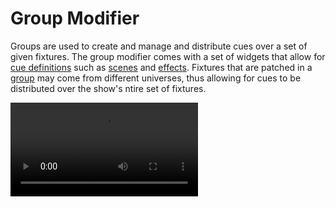 # Group Modifier

Groups are used to create and manage and distribute cues over a set of given fixtures. The group modifier comes with a set of widgets that allow for [cue definitions](#creating-cues) such as [scenes](#scenes) and [effects](#effects). Fixtures that are patched in a [group](/interface/grouppool/) may come from different universes, thus allowing for cues to be distributed over the show's ntire set of fixtures. 

<Video src="/interface/modifier_group.webm"/>

## Group Settings

[Group settings](#group-settings) are very basic. They offer a way to visually differentiate one group from another by attributing it with a unique name and color.

<Video src="/interface/modifier_group_settings_widget.webm"/>


## Fixture Pool

Similarly to The [patch bay](/interface/patchbay/), the fixture pool widget holds a reference to the list of fixtures patched in a group. 

### Adding Fixtures

The add button allows for new fixtures to be added into the group's fixture list.

<img style="border-radius:5px" src="/interface/patch_bay_add_fixture.png" alt="patch bay" width="300"/>

### Selecting Fixtures

One or many fixtures may be selected for deletion. to do so, you may either hold the <kbd>`Ctrl`</kbd> key and select multiple individual list entries or start by clicking on the first list entry index to be selected and select a second entry while holding the <kbd>`Shift`</kbd> key, thus resulting in the selection of every fixture in between these two indices.

<Video src="/interface/modifier_universe_fixturepool_widget_select.webm"/>


### Filtering Fixtures

Once patched, group's fixtures may be filtered by inputing a search string within the Search Items textbox.

<Video src="/interface/modifier_universe_fixturepool_widget_filter.webm"/>


### Deleting Fixtures

You may delete every selected fixture from  a group by pressing the <kbd>`Del`</kbd> or <kbd>`Backspace`</kbd> key. You will then be prompted with a validation popup. Deleting a group's fixture will automatically remove the references to the specified fixture(s) instance(s) throughout the whole group.

<img style="border-radius:5px" src="/interface/patch_bay_delete_fixture.png" alt="delete fixture" width="400"/>

## Cue Pool

The [cue pool](#cue-pool) holds a reference to each individual cues that are part of a group. It provides users with a way to [create](#creating-cues), [edit](#editing-cues) and [trigger](#running-cues) cues. Cue pools can hold up to 120 unique cues.

<Video src="/interface/modifier_group_cuepool_widget.webm"/>


### Creating Cues

Cues can be created at will by double-clicking on a cuepool's empty slot, prompting the user with a cue creation popup.

<Video src="/interface/modifier_group_cuepool_popup_add.webm"/>
  
The cue creation popup allows for cue type selection ([scene](#scenes) or [effects](#effects)), as well as name definition and color attribution. While a cues' name and color may be modified later through the [cue settings](#cue-settings) widget, the cue's type cannot be modified. 


#### Scenes
Scenes are cues which allow the control of one or many fixture's channels by providing each with a set of preset values which will be set (gradually or not) on scene cue. For further information regarding scene definition and management please refer to the [creating scenes](/workflow/scenes/) workflow section.

#### Effects
Effect are cues which allow for parametric modulation of a fixture's channel over time. For further information regarding effect definition and management please refer to the [creating effects](/workflow/effects/) workflow section.

### Editing Cues

Cues can be selected for modification by clicking on a cue's footer section within the cuepool. You may also opt to both [run](#running-cues) and [select](#editing-cues) the cue for edit by clicking on a cue's body (cue section containing the cue type icon). cues may be reordered by dragging and dropping them in any of the cuepool's empty spot.

<Video src="/interface/modifier_group_cuepool_widget_edit.webm"/>


### Running Cues

A cue's running state may be toggled on or off by clicking its body (cue section containing the cue type icon). Once in running mode, tha cue's progress over time can be visualized within the cue's body. It's playing state is given by hovering the mouse cursor over the cue's body. The overview section of the cue pool allows for quick identification of running cues without the need for the container to be scrolled through. Playing cues can be easily identified thanks to their blinking animation.

<Video src="/interface/modifier_group_cuepool_widget_play.webm"/>

### Deleting Cues

A selected cue may be deleted by pressing the <kbd>`Del`</kbd> or <kbd>`Backspace`</kbd> key. You will then be prompted with a validation popup. Deleting a group's cue will automatically remove the references to the specified cue(s) instance(s) throughout the whole show.


## Cue Settings

Every cue type comes with a similar set of features that can be edited through the [cue settings](#cue-settings) widget. These features define the cue's triggering and playing behavior, both when manually played through the cuepool widget's [running cues](#running-cues) feature or automatically played in group [chases](/modifiers/chase/).

<Video src="/interface/modifier_group_cue-settings_widget.webm"/>

| Setting       | Description                                                                                                               |
| ------------- | ------------------------------------------------------------------------------------------------------------------------- |
| Name          | The cue's nickname                                                                                                        |
| Color         | The cue's associated color (purely aestethic)                                                                             |
| Loop Style    | The cue's looping style can either be single shot (triggered once) or loop (infinitely)                                   |
| Trigger Style | The cue's trigger style can either be temporary (button down) or toggle (click to toggle on/off)                          |
| Start         | Whether the cue's starting point should be relative from the current fixture channel values or absolute (start from zero) |
| Duration      | The cue's duration in [bars](https://en.wikipedia.org/wiki/Bar_(music))                                                   |

> **Note**: A scene's looping style will cannot be defined to other than single shot.

## Scene Widgets

Scene cues can be edited and manipulated through the scene-specific widgets listed below.

- [Fade Editor](#fade-editor)
- [Scene Fixtures](#scene-fixtures)
- [Fixture Channels](#scene-fixture-channels)
- [Color Picker](#color-picker)
- [Pan & Tilt](#pan--tilt)

### Fade Editor

Fade editor is a **scene-specific** widget. It allows to define a scene's fade-in/out easing function. It is based around the [Bézier curve](https://en.wikipedia.org/wiki/B%C3%A9zier_curve) which allows for both starndard and custom easing function definition.

<Video src="/interface/modifier_group_fade-editor_widget.webm"/>

> **Note:** Manipulating control point values manually, either through the `CP?X/Y` or the curve editor will automatically set the selected preset to "custom".

#### Presets

Presets can be used in order to define a scene's fade-in/out easing functions presets. For further information regarding easing functions you may have a look at https://easings.net/.

| Setting     | Description                                                                                                               |
| ----------- | ------------------------------------------------------------------------------------------------------------------------- |
| Custom      | Control points are user-defined                                                                                           |
| Linear      | The cue's associated color (purely aestethic)                                                                             |
| Ease        | The cue's looping style can either be single shot (triggered once) or loop (infinitely)                                   |
| Ease In     | The cue's trigger style can either be temporary (button down) or toggle (click to toggle on/off)                          |
| Ease In Out | Whether the cue's starting point should be relative from the current fixture channel values or absolute (start from zero) |

#### Control Points

In order to define custom easing function, you may either opt to drag the control points `CP1` and `CP2` around or finely define their position values from the `CP?X` and `CP?Y` inputs. Modifying `CP1`'s value will affect the lower section of the curve while manipulating `CP2` will affect its higher section. for further information regarding Bézier curve and the definition of its control points, you may have a look at https://cubic-bezier.com/

### Scene Fixtures and channels

Scene Fixtures and channels are scene-specific widgets. they allows for fixtures to be picked in order to display and set their channel values. While single fixtures can be selected, a set of multiple fixtures may be seleted for edition by holding the <kbd>`Ctrl`</kbd> or <kbd>`Shift`</kbd> key. When multiple fixtures are selected, the modifications applied to the channels through the [Fixture Channels](#scene-fixture-channels), [Color Picker](#color-picker) and [pan & tilt](#pan--tilt) widgets will be applied to each individual fixture taht is part of the selection list. Thus allowing for quick scene definitions. The values that are set through the **Channels** widget will be the fixture(s)'s end values once the scene is triggered.

<Video src="/interface/modifier_group_fixture-channels_widget.webm"/>


::: info Note: 
When multiple fixtures are selected, channels displayed within the [Fixture Channels](#scene-fixture-channels) widget is union of each fixture's  channels. In case of union, the values applied to channels that are specific to a fixture will only be applied to that fixture.
|           | Channel List                              |
| --------- | ----------------------------------------- |
| Fixture 1 | `Pan`, `Tilt`, `R`,`G`,`B`,`Zoom`         |
| Fixture 2 | `Pan`, `Tilt`, `R`,`G`,`B`,`Focus`        |
| Both      | `Pan`, `Tilt`, `R`,`G`,`B`,`Zoom`,`Focus` |
:::

::: warning
In order to be selected for scene modulation, a fixture's channel must be defined as active in the scene by toggling the checkbox under its fader as active. When multiple fixtures are selected, toggling on/off a channel from the channel widget will toggle on/off channel activity of each fixtures that are currently being selected;
:::


### Color Picker

The color picker widget can be used to manipulate a fixture's [color intensity channels](#supported-channel-types). Color systems can differ from one fixture to another (RGB, CMY, HSV...). To ease color manipulation, the chosen color value is automatically converted to match the fixture's color system. Similarly to the channels widget, the color picker widget may be used in to set the color value of **one or multiple** selected fixtures at a time.

<Video src="/interface/modifier_universe_colorpicker_widget.webm" style="margin-bottom:16px;"/>


#### Modes
For ease of use, the GUI responsible for color transformation is based around the [HSB/HSL color system](https://en.wikipedia.org/wiki/HSL_and_HSV). Hue can be selected by dragging the cursor around the perimeter of the wheel. Saturation value is relative to the radius value between the wheel's center and it's edge.

Color values can also be inputed manually through the widget's input. You may opt to switch between different color systems in order to manually input the color of your choice. The color value wil automatically converted to be interpreted correctly by the selected fixture.

### Pan & Tilt

A fixture's Pan and Tilt values may be adjusted manually by using the [Pan & Tilt](#pan--tilt) widget. Similarly to the channels widget, the pan & tilt widget may be used in to set the color value of **one or multiple** selected fixtures at a time.

<Video src="/interface/modifier_universe_pantilt_widget.webm" style="margin-bottom:16px;"/>

#### Fine Adjustments

When enabled, the "Set fine channels" feature allows for Pan & Tilt fine tuning. Fine pan and tilt values may be finely adjusted through a range of 255 values for each actual step.

::: warning
Fine channel adjustment will only be applied to fixtures which come with fine Pan & Tilt channels.
:::

## Effect Widgets

Effect cues can be edited and manipulated through the effect-specific widgets listed below.

- [Modulated Channels](#modulated-channels)
- [Channel Fixtures Activity](#channel-fixtures-activity)
- [Effect Tool](#effect-tool)

### Modulated Channels

Modulated channels are effect channels that are bound to a waveform which will rule the channel's value over time. While every type of channel could virtually be modulated, restricting modulation to a narrower list of logically modular channels makes more sense. In this sense, ASLS Studio offers a limited, yet broad list of modular channels and introduces modulation presets for each of these channels.

| Channel Type         | Description                 | Supported | Notes                      |
| -------------------- | --------------------------- | :-------: | -------------------------- |
| Shutter Strobe       | Shutter strobe              |     ✅     |                            |
| Intensity            | Dimmer/Brightness           |     ✅     |                            |
| Color Intensity      | Color Channel Intensity     |     ✅     | Supported: **R,G,B,C,M,Y** |
| Pan                  | Pan                         |     ✅     |                            |
| Tilt                 | Tilt                        |     ✅     |                            |
| Wheel Slot           | Wheel selection             |     ⬜️     |                            |
| Wheel SlotRotation   | Full wheel roration         |     ⬜️     |                            |
| Wheel Rotation       | Wheel slot rotation         |     ⬜️     |                            |
| Focus                | Focus distance              |     ✅     |                            |
| Zoom                 | Zoom / Beam angle           |     ✅     |                            |
| Iris                 | Iris  Opening               |     ⬜️     |                            |
| Frost                | Frosting                    |     ⬜️     |                            |
| Prism                | Prism selection             |     ⬜️     |                            |
| Prism Rotation       | Prism rotation speed        |     ⬜️     |                            |
| Blade Insertion      | blade selection / insertion |     ⬜️     |                            |
| Blade SystemRotation | blade rotation selection    |     ⬜️     |                            |

#### Adding Modulated Channels

New modular effect channel can be created by click on the widget's `ADD` button. A popup containing a list of modular channels and presets will be displayed. 

<img style="border-radius:5px" src="/interface/group-pool_modulate-channels_new.png" alt="add modulateed channel button" width="300"/>


> **Note:** Selecting an item from the list will either create and associate a new modular channel to the effect or assign the preset values to channels that may already be existing.


#### Selecting Modulated Channels
#### Removing Modulated Channels

A modular channel can be removed by hitting the the <kbd>`Del`</kbd> or <kbd>`Backspace`</kbd> key once it has been selected. You will then be prompted with a validation popup. Deleting an effect's modular channel will automatically remove the references to the specified modular channel instance(s) throughout the whole effect cue.

### Channel Fixtures Activity

By default, every fixture that is part of a group is added to the list of active fixtures which channels will be affected by the modulated channels associated to an effect. Fixtures can be ommited from each individual modular channel's fixture activity list by toggleing off the fixture's activity checkbox within the channel fixture activity list widget. Running order of fixture can also be rearranged by dragging and dropping fixtures list items around. 

### Effect Tool

The effect tool is used to configure a selected modular channel's waveform and fixture phase distribution. It helps configure and visualise the modulation that will actually be applied to the seleted channel.

<Video src="/interface/modifier_group_effect-tool_widget.webm"/>

This widget is highly configurable and comes with many features:

| Feature     | Description                                                                       |
| ----------- | --------------------------------------------------------------------------------- |
| Waveform    | Waveform type (`SINE`,`TRIANGLE`,`SQUARE`)                                        |
| Min         | Waveform's minimum value                                                          |
| Max         | Waveform's maximum value                                                          |
| Freq        | Waveform frequency between 0 and 10Hz                                             |
| Phase       | Waveform phase shift                                                              |
| Direction   | Direction of the channel animation (`Left To Right`,`Right To Left`,`Symetrical`) |
| Phase Start | Phase shift value of the first fixture in the activity group                      |
| Phase Stop  | Phase shift value of the last fixture in the activity group                       |

> **Note:** Phase shifting for fixture that are in between the start/stop interval is automatically calculated to be spread around evenly between the whole channel's active fixtures.